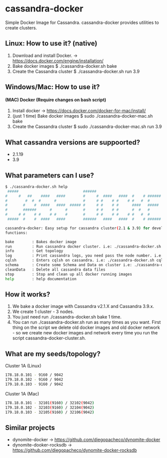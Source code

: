 # cassandra-docker

Simple Docker Image for Cassandra. cassandra-docker provides utilities to create clusters.

## Linux: How to use it? (native)

1. Download and install Docker. -> https://docs.docker.com/engine/installation/
2. Bake docker images $ ./cassandra-docker.sh bake
3. Create the Cassandra cluster $ ./cassandra-docker.sh run 3.9

## Windows/Mac: How to use it?

#### (MAC) Docker (Require changes on bash script)

1. Install docker -> https://docs.docker.com/docker-for-mac/install/
2. (just 1 time) Bake docker images $ sudo ./cassandra-docker-mac.sh bake
3. Create the Cassandra cluster $ sudo ./cassandra-docker-mac.sh run 3.9

## What cassandra versions are suppoorted?

* 2.1.19 <BR>
* 3.9    <BR>

## What parameters can I use?

```bash
$ ./cassandra-docker.sh help
 #####                             ######                                     
#     #   ##    ####   ####        #     #  ####   ####  #    # ###### #####   
#        #  #  #      #            #     # #    # #    # #   #  #      #    #  
#       #    #  ####   ####  ##### #     # #    # #      ####   #####  #    #  
#       ######      #      #       #     # #    # #      #  #   #      #####   
#     # #    # #    # #    #       #     # #    # #    # #   #  #      #   #   
 #####  #    #  ####   ####        ######   ####   ####  #    # ###### #    #   

cassandra-docker: Easy setup for cassandra cluster(2.1 & 3.9) for development. Created by: Diego Pacheco.
functions:

bake        : Bakes docker image
run         : Run cassandra docker cluster. i.e: ./cassandra-docker.sh run 2.1
info        : Get topology
log         : Print cassandra logs, you need pass the node number. i.e: ./cassandra-docker.sh log 1
cqlsh       : Enters cqlsh on cassandra. i.e: ./cassandra-docker.sh cqlsh 1 3.9
schema      : Create some Schema and Data on cluster i.e: ./cassandra-docker.sh schema 1 3.9
cleanData   : Delete all cassandra data files
stop        : Stop and clean up all docker running images
help        : help documentation

```

## How it works?

1. We bake a docker image with Cassandra v2.1.X and Cassandra 3.9.x.
2. We create 1 cluster - 3 nodes.
4. You just need run ./cassandra-docker.sh bake 1 time.
5. You can run ./cassandra-docker.sh run as many times as you want. First thing on the script we delete old docker images and old docker network - so we create new docker images and network every time you run the script cassandra-docker-cluster.sh.

## What are my seeds/topology?

Cluster 1A (Linux)
```bash
178.18.0.101 - 9160 / 9042
179.18.0.102 - 9160 / 9042
179.18.0.103 - 9160 / 9042
```
Cluster 1A (Mac)
```bash
178.18.0.101 - 32101(9160) / 32102(9042)
179.18.0.102 - 32103(9160) / 32104(9042)
179.18.0.103 - 32105(9160) / 32106(9042)
```

## Similar projects

* dynomite-docker         -> https://github.com/diegopacheco/dynomite-docker
* dynomite-dooker-rocksdb -> https://github.com/diegopacheco/dynomite-docker-rocksdb
